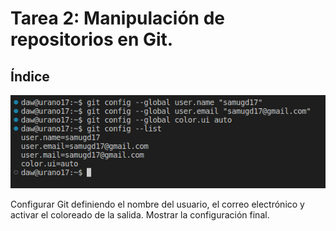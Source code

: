 # Tarea 2: Manipulación de repositorios en Git.
## Índice

<img src ="https://github.com/samugd17/Entornos-de-desarrollo/blob/main/TAREAS/Tarea2/IMG/Tarea2%20Paso1.1png.png">

Configurar Git definiendo el nombre del usuario, el correo electrónico y activar el coloreado de la salida. Mostrar la configuración final.
